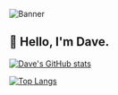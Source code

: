 ![Banner](https://user-images.githubusercontent.com/8443215/216801121-1f603599-bbf7-40cd-9501-5ceac0a9cb45.png)

## 👋 Hello, I'm Dave.

[![Dave's GitHub stats](https://github-readme-stats.vercel.app/api?username=davidtaing)](https://github.com/anuraghazra/github-readme-stats)

[![Top Langs](https://github-readme-stats.vercel.app/api/top-langs/?username=davidtaing)](https://github.com/anuraghazra/github-readme-stats)
